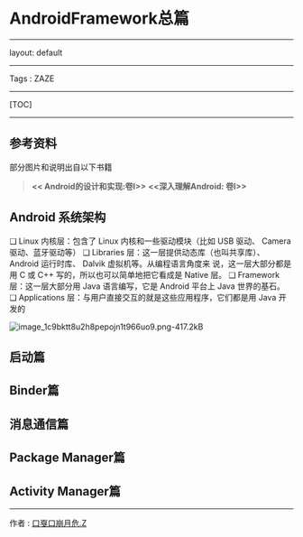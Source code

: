 # AndroidFramework总篇

---

layout: default

---

Tags : ZAZE

---
[TOC]

---

## 参考资料

部分图片和说明出自以下书籍

> **<< Android的设计和实现:卷I>>**
> **<<深入理解Android: 卷I>>**


## Android 系统架构

❑ Linux 内核层：包含了 Linux 内核和一些驱动模块（比如 USB 驱动、 Camera 驱动、蓝牙驱动等）
❑ Libraries 层：这一层提供动态库（也叫共享库）、 Android 运行时库、 Dalvik 虚拟机等。从编程语言角度来
说，这一层大部分都是用 C 或 C++ 写的，所以也可以简单地把它看成是 Native 层。
❑ Framework 层：这一层大部分用 Java 语言编写，它是 Android 平台上 Java 世界的基石。
❑ Applications 层：与用户直接交互的就是这些应用程序，它们都是用 Java 开发的

![image_1c9bktt8u2h8pepojn1t966uo9.png-417.2kB][img_1_Android 系统架构图]

## 启动篇

## Binder篇

## 消息通信篇

## Package Manager篇

## Activity Manager篇




------
作者 : [口戛口崩月危.Z][author]

[author]: https://zaze359.github.io
[img_1_Android 系统架构图]:
http://static.zybuluo.com/zaze/pexn0x9kdfj7afw4mqljnhhc/image_1c9bktt8u2h8pepojn1t966uo9.png
[link_1_深入理解Android]:
https://baike.baidu.com/item/%E6%B7%B1%E5%85%A5%E7%90%86%E8%A7%A3Android/3333024?fr=aladdin 